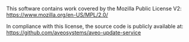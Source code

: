 This software contains work covered by the Mozilla Public License V2: https://www.mozilla.org/en-US/MPL/2.0/

In compliance with this license, the source code is publicly available at: https://github.com/aveosystems/aveo-update-service
